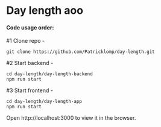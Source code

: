 # Day length aoo
#### Code usage order:



#1 Clone repo - 
```
git clone https://github.com/Patricklomp/day-length.git
```
#2 Start backend - 
```
cd day-length/day-length-backend
npm run start
```
#3 Start frontend - 
```
cd day-length/day-length-app
npm run start
```
Open http://localhost:3000 to view it in the browser.

